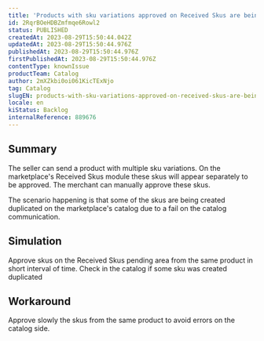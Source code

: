 ```yaml
---
title: 'Products with sku variations approved on Received Skus are being created with duplicated skus on the Catalog.'
id: 2RqrBOeHDBZmfmqe6Rowl2
status: PUBLISHED
createdAt: 2023-08-29T15:50:44.042Z
updatedAt: 2023-08-29T15:50:44.976Z
publishedAt: 2023-08-29T15:50:44.976Z
firstPublishedAt: 2023-08-29T15:50:44.976Z
contentType: knownIssue
productTeam: Catalog
author: 2mXZkbi0oi061KicTExNjo
tag: Catalog
slugEN: products-with-sku-variations-approved-on-received-skus-are-being-created-with-duplicated-skus-on-the-catalog
locale: en
kiStatus: Backlog
internalReference: 889676
---
```


## Summary


The seller can send a product with multiple sku variations.
On the marketplace's Received Skus module these skus will appear separately to be approved.
The merchant can manually approve these skus.

The scenario happening is that some of the skus are being created duplicated on the marketplace's catalog due to a fail on the catalog communication.


##

## Simulation


Approve skus on the Received Skus pending area from the same product in short interval of time.
Check in the catalog if some sku was created duplicated


##

## Workaround


Approve slowly the skus from the same product to avoid errors on the catalog side.





